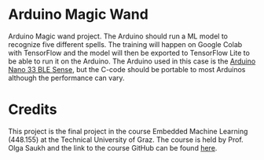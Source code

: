 # Arduino Magic Wand
Arduino Magic wand project. The Arduino should run a ML model to recognize five different spells.
The training will happen on Google Colab with TensorFlow and the model will then be exported to TensorFlow Lite to be able to run it on the Arduino.
The Arduino used in this case is the [Arduino Nano 33 BLE Sense](https://docs.arduino.cc/hardware/nano-33-ble-sense), but the C-code should be portable to most Arduinos although the performance can vary.


# Credits
This project is the final project in the course Embedded Machine Learning (448.155) at the Technical University of Graz. 
The course is held by Prof. Olga Saukh and the link to the course GitHub can be found [here](https://github.com/osaukh/embedded_machine_learning).
